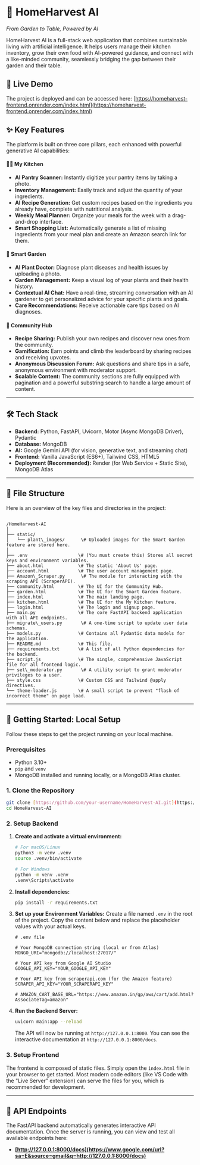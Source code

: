 # 🌱 HomeHarvest AI

_From Garden to Table, Powered by AI_

HomeHarvest AI is a full-stack web application that combines sustainable living with artificial intelligence. It helps users manage their kitchen inventory, grow their own food with AI-powered guidance, and connect with a like-minded community, seamlessly bridging the gap between their garden and their table.

## 🚀 Live Demo

The project is deployed and can be accessed here:
[https://homeharvest-frontend.onrender.com/index.html](https://homeharvest-frontend.onrender.com/index.html)

## ✨ Key Features

The platform is built on three core pillars, each enhanced with powerful generative AI capabilities:

#### 🧑‍🍳 My Kitchen
- **AI Pantry Scanner:** Instantly digitize your pantry items by taking a photo.
- **Inventory Management:** Easily track and adjust the quantity of your ingredients.
- **AI Recipe Generation:** Get custom recipes based on the ingredients you already have, complete with nutritional analysis.
- **Weekly Meal Planner:** Organize your meals for the week with a drag-and-drop interface.
- **Smart Shopping List:** Automatically generate a list of missing ingredients from your meal plan and create an Amazon search link for them.

#### 🌿 Smart Garden
- **AI Plant Doctor:** Diagnose plant diseases and health issues by uploading a photo.
- **Garden Management:** Keep a visual log of your plants and their health history.
- **Contextual AI Chat:** Have a real-time, streaming conversation with an AI gardener to get personalized advice for your specific plants and goals.
- **Care Recommendations:** Receive actionable care tips based on AI diagnoses.

#### 💬 Community Hub
- **Recipe Sharing:** Publish your own recipes and discover new ones from the community.
- **Gamification:** Earn points and climb the leaderboard by sharing recipes and receiving upvotes.
- **Anonymous Discussion Forum:** Ask questions and share tips in a safe, anonymous environment with moderator support.
- **Scalable Content:** The community sections are fully equipped with pagination and a powerful substring search to handle a large amount of content.

---

## 🛠️ Tech Stack

- **Backend:** Python, FastAPI, Uvicorn, Motor (Async MongoDB Driver), Pydantic
- **Database:** MongoDB
- **AI:** Google Gemini API (for vision, generative text, and streaming chat)
- **Frontend:** Vanilla JavaScript (ES6+), Tailwind CSS, HTML5
- **Deployment (Recommended):** Render (for Web Service + Static Site), MongoDB Atlas

---

## 📁 File Structure

Here is an overview of the key files and directories in the project:

```

/HomeHarvest-AI
│
├── static/
│   └── plant\_images/      \# Uploaded images for the Smart Garden feature are stored here.
│
├── .env                   \# (You must create this) Stores all secret keys and environment variables.
├── about.html             \# The static 'About Us' page.
├── account.html           \# The user account management page.
├── Amazon\_Scraper.py      \# The module for interacting with the scraping API (ScraperAPI).
├── community.html         \# The UI for the Community Hub.
├── garden.html            \# The UI for the Smart Garden feature.
├── index.html             \# The main landing page.
├── kitchen.html           \# The UI for the My Kitchen feature.
├── login.html             \# The login and signup page.
├── main.py                \# The core FastAPI backend application with all API endpoints.
├── migrate\_users.py       \# A one-time script to update user data schemas.
├── models.py              \# Contains all Pydantic data models for the application.
├── README.md              \# This file.
├── requirements.txt       \# A list of all Python dependencies for the backend.
├── script.js              \# The single, comprehensive JavaScript file for all frontend logic.
├── set\_moderator.py       \# A utility script to grant moderator privileges to a user.
├── style.css              \# Custom CSS and Tailwind @apply directives.
└── theme-loader.js        \# A small script to prevent "flash of incorrect theme" on page load.

````

---


## 🚀 Getting Started: Local Setup

Follow these steps to get the project running on your local machine.

### Prerequisites

- Python 3.10+
- `pip` and `venv`
- MongoDB installed and running locally, or a MongoDB Atlas cluster.

### 1. Clone the Repository

```bash
git clone [https://github.com/your-username/HomeHarvest-AI.git](https://github.com/your-username/HomeHarvest-AI.git)
cd HomeHarvest-AI
````

### 2\. Setup Backend

1.  **Create and activate a virtual environment:**

    ```bash
    # For macOS/Linux
    python3 -m venv .venv
    source .venv/bin/activate

    # For Windows
    python -m venv .venv
    .venv\Scripts\activate
    ```

2.  **Install dependencies:**

    ```bash
    pip install -r requirements.txt
    ```

3.  **Set up your Environment Variables:**
    Create a file named `.env` in the root of the project. Copy the content below and replace the placeholder values with your actual keys.

    ```
    # .env file

    # Your MongoDB connection string (local or from Atlas)
    MONGO_URI="mongodb://localhost:27017/"

    # Your API key from Google AI Studio
    GOOGLE_API_KEY="YOUR_GOOGLE_API_KEY"

    # Your API key from scraperapi.com (for the Amazon feature)
    SCRAPER_API_KEY="YOUR_SCRAPERAPI_KEY"
    
    # AMAZON_CART_BASE_URL="https://www.amazon.in/gp/aws/cart/add.html?AssociateTag=amazon"

    ```

4.  **Run the Backend Server:**

    ```bash
    uvicorn main:app --reload
    ```

    The API will now be running at `http://127.0.0.1:8000`. You can see the interactive documentation at `http://127.0.0.1:8000/docs`.

### 3\. Setup Frontend

The frontend is composed of static files. Simply open the `index.html` file in your browser to get started. Most modern code editors (like VS Code with the "Live Server" extension) can serve the files for you, which is recommended for development.

-----

## 🔗 API Endpoints

The FastAPI backend automatically generates interactive API documentation. Once the server is running, you can view and test all available endpoints here:

  * **[http://127.0.0.1:8000/docs](https://www.google.com/url?sa=E&source=gmail&q=http://127.0.0.1:8000/docs)**

<!-- end list -->

```
```
